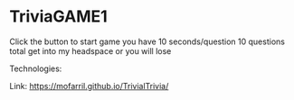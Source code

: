 # TriviaGAME1

Click the button to start game
you have 10 seconds/question
10 questions total
get into my headspace or you will lose

Technologies: 

Link: https://mofarril.github.io/TrivialTrivia/
